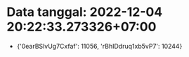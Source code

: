 # Data tanggal: 2022-12-04 20:22:33.273326+07:00

* {'0earBSlvUg7Cxfaf': 11056, 'rBhIDdruq1xb5vP7': 10244}
